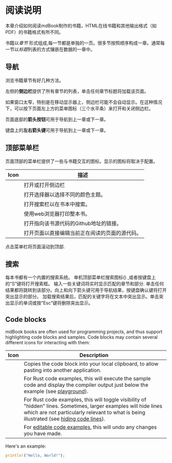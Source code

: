# 阅读说明

本章介绍如何阅读mdBook制作的书籍，HTML在线书籍和其他输出格式（如PDF）的书籍格式有所不同。

书籍以*章节* 形式组成,每一节都是单独的一页。很多节按照顺序构成一章。通常每一节以*标题*列表的方式镶嵌在数据的一章中。 

## 导航

浏览书籍章节有好几种方法。

左侧的**侧边栏**提供了所有章节的列表，单击任何章节标题将加载该页面。

如果窗口太窄，特别是在移动显示器上，侧边栏可能不会自动显示。在这种情况下，可以按下页面左上方的菜单图标（三个水平条）来打开和关闭侧边栏。

页面底部的**箭头按钮**可用于导航到上一章或下一章。

键盘上的**左右箭头键**可用于导航到上一章或下一章。

## 顶部菜单栏

页面顶部的菜单栏提供了一些与书籍交互的图标。显示的图标将取决于配置。

| Icon | 描述 |
|------|-------------|
| <i class="fa fa-bars"></i> | 打开或打开侧边栏 |
| <i class="fa fa-paint-brush"></i> | 打开选择器以选择不同的颜色主题。 |
| <i class="fa fa-search"></i> | 打开搜索栏以在书本中搜索。 |
| <i class="fa fa-print"></i> | 使用web浏览器打印整本书。 |
| <i class="fa fa-github"></i> | 打开指向该书源代码的Github地址的链接。 |
| <i class="fa fa-edit"></i> | 打开页面以直接编辑当前正在阅读的页面的源代码。|

点击菜单栏将页面滚动到顶部.

## 搜索

每本书都有一个内置的搜索系统。
单机顶部菜单栏搜索图标(<i class="fa fa-search"></i>) ,或者按键盘上的“S”键将打开搜索框。
输入一些关键词将实时显示匹配的章节和部分.
单击任何结果都将跳转到该部分。向上和向下箭头键可用于导航结果，按键盘确认键将打开突出显示的部分。
加载搜索结果后，匹配的关键字将在文本中突出显示。单击突出显示的单词或按“Esc”键将删除突出显示。

## Code blocks

mdBook books are often used for programming projects, and thus support highlighting code blocks and samples.
Code blocks may contain several different icons for interacting with them:

| Icon | Description |
|------|-------------|
| <i class="fa fa-copy"></i> | Copies the code block into your local clipboard, to allow pasting into another application. |
| <i class="fa fa-play"></i> | For Rust code examples, this will execute the sample code and display the compiler output just below the example (see [playground]). |
| <i class="fa fa-eye"></i> | For Rust code examples, this will toggle visibility of "hidden" lines. Sometimes, larger examples will hide lines which are not particularly relevant to what is being illustrated (see [hiding code lines]). |
| <i class="fa fa-history"></i> | For [editable code examples][editor], this will undo any changes you have made. |

Here's an example:

```rust
println!("Hello, World!");
```

[editor]: ../format/theme/editor.md
[playground]: ../format/mdbook.md#rust-playground
[hiding code lines]: ../format/mdbook.md#hiding-code-lines